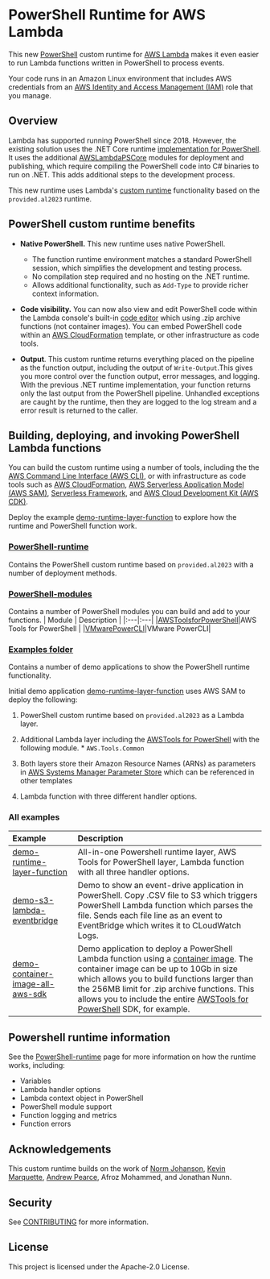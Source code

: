 # PowerShell Runtime for AWS Lambda

This new [PowerShell](https://docs.microsoft.com/en-us/powershell/scripting/overview) custom runtime for [AWS Lambda](https://aws.amazon.com/lambda/) makes it even easier to run Lambda functions written in PowerShell to process events.

Your code runs in an Amazon Linux environment that includes AWS credentials from an [AWS Identity and Access Management (IAM)](https://aws.amazon.com/iam/) role that you manage.

## Overview

Lambda has supported running PowerShell since 2018. However, the existing solution uses the .NET Core runtime [implementation for PowerShell](https://docs.aws.amazon.com/lambda/latest/dg/lambda-powershell.html). It uses the additional [AWSLambdaPSCore](https://www.powershellgallery.com/packages/AWSLambdaPSCore/3.0.1.0) modules for deployment and publishing, which require compiling the PowerShell code into C# binaries to run on .NET. This adds additional steps to the development process.

This new runtime uses Lambda's [custom runtime](https://docs.aws.amazon.com/lambda/latest/dg/runtimes-custom.html) functionality based on the `provided.al2023` runtime.

## PowerShell custom runtime benefits

* **Native PowerShell.** This new runtime uses native PowerShell.
  * The function runtime environment matches a standard PowerShell session, which simplifies the development and testing process.
  * No compilation step required and no hosting on the .NET runtime.
  * Allows additional functionality, such as `Add-Type` to provide richer context information.

* **Code visibility.** You can now also view and edit PowerShell code within the Lambda console's built-in [code editor](https://docs.aws.amazon.com/lambda/latest/dg/foundation-console.html#code-editor) which using .zip archive functions (not container images). You can embed PowerShell code within an [AWS CloudFormation](https://aws.amazon.com/cloudformation/) template, or other infrastructure as code tools.
* **Output**. This custom runtime returns everything placed on the pipeline as the function output, including the output of `Write-Output`.This gives you more control over the function output, error messages, and logging. With the previous .NET runtime implementation, your function returns only the last output from the PowerShell pipeline. Unhandled exceptions are caught by the runtime, then they are logged to the log stream and a error result is returned to the caller.

## Building, deploying, and invoking PowerShell Lambda functions

You can build the custom runtime using a number of tools, including the the [AWS Command Line Interface (AWS CLI)](https://aws.amazon.com/cli/), or with infrastructure as code tools such as [AWS CloudFormation](https://aws.amazon.com/cloudformation/), [AWS Serverless Application Model (AWS SAM)](https://aws.amazon.com/serverless/sam/), [Serverless Framework](https://serverless.com/framework/), and [AWS Cloud Development Kit (AWS CDK)](https://aws.amazon.com/cdk/).

Deploy the example [demo-runtime-layer-function](examples/demo-runtime-layer-function/) to explore how the runtime and PowerShell function work.

### [PowerShell-runtime](powershell-runtime/)

Contains the PowerShell custom runtime based on ````provided.al2023```` with a number of deployment methods.

### [PowerShell-modules](powershell-modules/)

Contains a number of PowerShell modules you can build and add to your functions.
| Module   | Description  |
|:---|:---|
|[AWSToolsforPowerShell](powershell-modules/AWSToolsforPowerShell/)|AWS Tools for PowerShell |
|[VMwarePowerCLI](powershell-modules/VMwarePowerCLI/)|VMware PowerCLI|

### [Examples folder](examples/)

Contains a number of demo applications to show the PowerShell runtime functionality.

Initial demo application [demo-runtime-layer-function](examples/demo-runtime-layer-function/) uses AWS SAM to deploy the following:

  1. PowerShell custom runtime based on ````provided.al2023```` as a Lambda layer.
  2. Additional Lambda layer including the [AWSTools for PowerShell](https://aws.amazon.com/powershell/) with the following module.
    * ````AWS.Tools.Common````
3. Both layers store their Amazon Resource Names (ARNs) as parameters in [AWS Systems Manager Parameter Store](https://docs.aws.amazon.com/systems-manager/latest/userguide/systems-manager-parameter-store.html) which can be referenced in other templates

4. Lambda function with three different handler options.

### All examples

| Example   | Description  |
|:---|:---|
|[demo-runtime-layer-function](examples/demo-runtime-layer-function/)|All-in-one Powershell runtime layer, AWS Tools for PowerShell layer, Lambda function with all three handler options. |
|[demo-s3-lambda-eventbridge](examples/demo-s3-lambda-eventbridge/)|Demo to show an event-drive application in PowerShell. Copy .CSV file to S3 which triggers PowerShell Lambda function which parses the file. Sends each file line as an event to EventBridge which writes it to CLoudWatch Logs. |
|[demo-container-image-all-aws-sdk](examples/demo-container-image-all-aws-sdk/)|Demo application to deploy a PowerShell Lambda function using a [container image](https://docs.aws.amazon.com/lambda/latest/dg/images-create.html). The container image can be up to 10Gb in size which allows you to build functions larger than the 256MB limit for .zip archive functions. This allows you to include the entire [AWSTools for PowerShell](https://aws.amazon.com/powershell/) SDK, for example. |

## Powershell runtime information

See the [PowerShell-runtime](powershell-runtime/) page for more information on how the runtime works, including:

* Variables
* Lambda handler options
* Lambda context object in PowerShell
* PowerShell module support
* Function logging and metrics
* Function errors

## Acknowledgements

This custom runtime builds on the work of [Norm Johanson](https://twitter.com/socketnorm), [Kevin Marquette](https://twitter.com/KevinMarquette), [Andrew Pearce](https://twitter.com/austoonz), Afroz Mohammed, and Jonathan Nunn.

## Security

See [CONTRIBUTING](CONTRIBUTING.md#security-issue-notifications) for more information.

## License

This project is licensed under the Apache-2.0 License.
